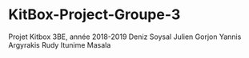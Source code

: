 # KitBox-Project-Groupe-3
Projet Kitbox 3BE, année 2018-2019
Deniz Soysal 
Julien Gorjon 
Yannis Argyrakis
Rudy Itunime Masala
